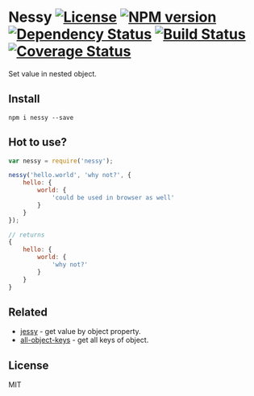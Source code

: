 # Nessy [![License][LicenseIMGURL]][LicenseURL] [![NPM version][NPMIMGURL]][NPMURL] [![Dependency Status][DependencyStatusIMGURL]][DependencyStatusURL] [![Build Status][BuildStatusIMGURL]][BuildStatusURL] [![Coverage Status][CoverageIMGURL]][CoverageURL]

Set value in nested object.

## Install

`npm i nessy --save`

## Hot to use?

```js
var nessy = require('nessy');

nessy('hello.world', 'why not?', {
    hello: {
        world: {
            'could be used in browser as well'
        }
    }
});

// returns
{
    hello: {
        world: {
            'why not?'
        }
    }
}
```

## Related

- [jessy](https://github.com/coderaiser/jessy "jessy") - get value by object property.
- [all-object-keys](https://github.com/coderaiser/all-object-keys "all-object-keys") - get all keys of object.

## License

MIT

[NPMIMGURL]:                https://img.shields.io/npm/v/nessy.svg?style=flat
[BuildStatusIMGURL]:        https://img.shields.io/travis/coderaiser/nessy/master.svg?style=flat
[DependencyStatusIMGURL]:   https://img.shields.io/gemnasium/coderaiser/nessy.svg?style=flat
[LicenseIMGURL]:            https://img.shields.io/badge/license-MIT-317BF9.svg?style=flat
[NPMURL]:                   https://npmjs.org/package/nessy "npm"
[BuildStatusURL]:           https://travis-ci.org/coderaiser/nessy  "Build Status"
[DependencyStatusURL]:      https://gemnasium.com/coderaiser/nessy "Dependency Status"
[LicenseURL]:               https://tldrlegal.com/license/mit-license "MIT License"

[CoverageURL]:              https://coveralls.io/github/coderaiser/nessy?branch=master
[CoverageIMGURL]:           https://coveralls.io/repos/coderaiser/nessy/badge.svg?branch=master&service=github

